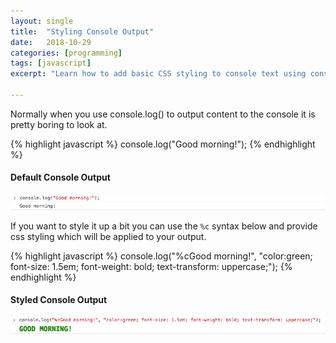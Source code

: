```yaml
---
layout: single
title:  "Styling Console Output"
date:   2018-10-29
categories: [programming]
tags: [javascript]
excerpt: "Learn how to add basic CSS styling to console text using console.log() and a bit of special syntax."

---
```


Normally when you use console.log() to output content to the console it is pretty boring to look at.

{% highlight javascript %}
  console.log("Good morning!");
{% endhighlight %}

#### Default Console Output

![DefaultOutput Styled](/images/default-console-output.png)




If you want to style it up a bit you can use the `%c` syntax below and provide css styling which will be applied to your output.

{% highlight javascript %}
  console.log("%cGood morning!", "color:green; font-size: 1.5em; font-weight: bold; text-transform: uppercase;");
{% endhighlight %}

#### Styled Console Output

![Console Output Styled](/images/console-output-styled.png)
